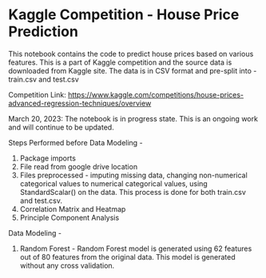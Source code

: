 # Kaggle Competition - House Price Prediction

This notebook contains the code to predict house prices based on various features. This is a part of Kaggle competition and the source data is downloaded from Kaggle site. The data is in CSV format and pre-split into - train.csv and test.csv

Competition Link:
https://www.kaggle.com/competitions/house-prices-advanced-regression-techniques/overview

March 20, 2023:
The notebook is in progress state. This is an ongoing work and will continue to be updated.

Steps Performed before Data Modeling -
1. Package imports
2. File read from google drive location
3. Files preprocessed - imputing missing data, changing non-numerical categorical values to numerical categorical values, using StandardScalar() on the data. This process is done for both train.csv and test.csv.
4. Correlation Matrix and Heatmap
5. Principle Component Analysis

Data Modeling -
1. Random Forest - Random Forest model is generated using 62 features out of 80 features from the original data. This model is generated without any cross validation.

 
